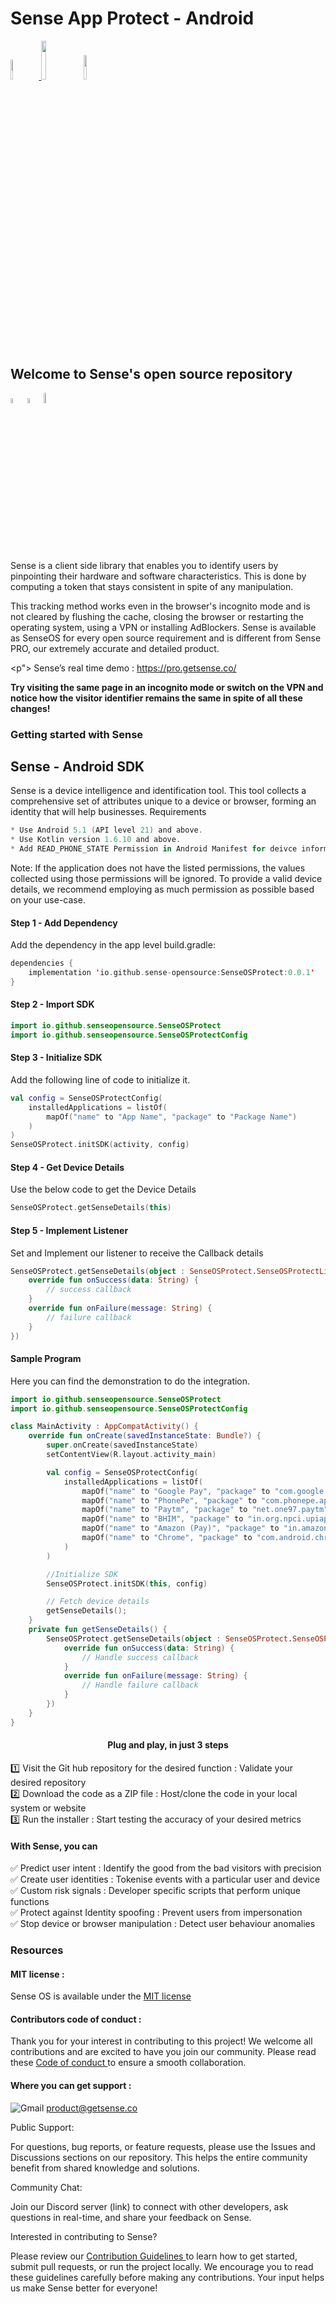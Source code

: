 <h1>Sense App Protect - Android</h1>

<p style="width:100%;">
    <a href="https://github.com/sense-opensource/sense-device-identity-android/blob/main/LICENSE">
        <img width="9%" src="https://custom-icon-badges.demolab.com/github/license/denvercoder1/custom-icon-badges?logo=law">
    </a> 
    <img width="12.6%" src="https://badge-generator.vercel.app/api?icon=Github&label=Last%20Commit&status=May&color=6941C6"/> 
    <a href="https://discord.gg/hzNHTpwt">
        <img width="10%" src="https://badge-generator.vercel.app/api?icon=Discord&label=Discord&status=Live&color=6941C6"> 
    </a>
</p>

<h2>Welcome to Sense's open source repository</h2>

<p>  
<img width="4.5%" src="https://custom-icon-badges.demolab.com/badge/Fork-orange.svg?logo=fork"> 
<img width="4.5%" src="https://custom-icon-badges.demolab.com/badge/Star-yellow.svg?logo=star"> 
<img width="6.5%" src="https://custom-icon-badges.demolab.com/badge/Commit-green.svg?logo=git-commit&logoColor=fff"> 
</p>


<p> Sense is a client side library that enables you to identify users by pinpointing their hardware and software characteristics. This is done by computing a token that stays consistent in spite of any manipulation.</p>                           
<p> This tracking method works even in the browser's incognito mode and is not cleared by flushing the cache, closing the browser or restarting the operating system, using a VPN or installing AdBlockers. Sense is available as SenseOS for every open source requirement and is different from Sense PRO, our extremely accurate and detailed product.</p>


<p"> Sense’s real time demo : https://pro.getsense.co/

**Try visiting the same page in an incognito mode or switch on the VPN and
notice how the visitor identifier remains the same in spite of all these changes!**

<h3>Getting started with Sense </h3>


## Sense - Android SDK

Sense is a device intelligence and identification tool. This tool collects a comprehensive set of attributes unique to a device or browser, forming an identity that will help businesses.
Requirements

```kotlin
* Use Android 5.1 (API level 21) and above.
* Use Kotlin version 1.6.10 and above.
* Add READ_PHONE_STATE Permission in Android Manifest for deivce information(Optional)
```

Note: If the application does not have the listed permissions, the values collected using those permissions will be ignored. To provide a valid device details, we recommend employing as much permission as possible based on your use-case.

#### Step 1 - Add Dependency

Add the dependency in the app level build.gradle:

```kotlin
dependencies {
    implementation 'io.github.sense-opensource:SenseOSProtect:0.0.1'
}
```

#### Step 2 - Import SDK

```kotlin
import io.github.senseopensource.SenseOSProtect
import io.github.senseopensource.SenseOSProtectConfig
```

#### Step 3 - Initialize SDK

Add the following line of code to initialize it.

```kotlin
val config = SenseOSProtectConfig(
    installedApplications = listOf(
        mapOf("name" to "App Name", "package" to "Package Name")
    )
)
SenseOSProtect.initSDK(activity, config)
```

#### Step 4 - Get Device Details

Use the below code to get the Device Details

```kotlin
SenseOSProtect.getSenseDetails(this)
```

#### Step 5 - Implement Listener

Set and Implement our listener to receive the Callback details

```kotlin
SenseOSProtect.getSenseDetails(object : SenseOSProtect.SenseOSProtectListener {
    override fun onSuccess(data: String) {
        // success callback 
    }
    override fun onFailure(message: String) {
        // failure callback
    }
})
```

#### Sample Program

Here you can find the demonstration to do the integration.

```kotlin
import io.github.senseopensource.SenseOSProtect
import io.github.senseopensource.SenseOSProtectConfig

class MainActivity : AppCompatActivity() {
    override fun onCreate(savedInstanceState: Bundle?) {
        super.onCreate(savedInstanceState)
        setContentView(R.layout.activity_main)

        val config = SenseOSProtectConfig(
            installedApplications = listOf(
                mapOf("name" to "Google Pay", "package" to "com.google.android.apps.nbu.paisa.user"),
                mapOf("name" to "PhonePe", "package" to "com.phonepe.app"),
                mapOf("name" to "Paytm", "package" to "net.one97.paytm"),
                mapOf("name" to "BHIM", "package" to "in.org.npci.upiapp"),
                mapOf("name" to "Amazon (Pay)", "package" to "in.amazon.mShop.android.shopping"),
                mapOf("name" to "Chrome", "package" to "com.android.chrome")
            )
        )

        //Initialize SDK
        SenseOSProtect.initSDK(this, config)

        // Fetch device details
        getSenseDetails();
    }
    private fun getSenseDetails() {
        SenseOSProtect.getSenseDetails(object : SenseOSProtect.SenseOSProtectListener {
            override fun onSuccess(data: String) {
                // Handle success callback
            }
            override fun onFailure(message: String) {
                // Handle failure callback
            }
        })
    }
}
```

<h4 style="text-align:center;">Plug and play, in just 3 steps</h3>

1️⃣ Visit the Git hub repository for the desired function : Validate your desired repository  
2️⃣ Download the code as a ZIP file : Host/clone the code in your local system or website  
3️⃣ Run the installer : Start testing the accuracy of your desired metrics

#### With Sense, you can

✅ Predict user intent : Identify the good from the bad visitors with precision  
✅ Create user identities : Tokenise events with a particular user and device  
✅ Custom risk signals : Developer specific scripts that perform unique functions  
✅ Protect against Identity spoofing : Prevent users from impersonation  
✅ Stop device or browser manipulation : Detect user behaviour anomalies

### Resources

#### MIT license :

Sense OS is available under the <a href="https://github.com/sense-opensource/sense-device-identity-android/blob/main/LICENSE"> MIT license </a>

#### Contributors code of conduct :

Thank you for your interest in contributing to this project! We welcome all contributions and are excited to have you join our community. Please read these <a href="https://github.com/sense-opensource/sense-device-identity-android/blob/main/code_of_conduct.md"> Code of conduct </a> to ensure a smooth collaboration.

#### Where you can get support :
![Gmail](https://img.shields.io/badge/Gmail-D14836?logo=gmail&logoColor=white)       product@getsense.co

Public Support:

For questions, bug reports, or feature requests, please use the Issues and Discussions sections on our repository. This helps the entire community benefit from shared knowledge and solutions.

Community Chat:

Join our Discord server (link) to connect with other developers, ask questions in real-time, and share your feedback on Sense.

Interested in contributing to Sense?

Please review our <a href="https://github.com/sense-opensource/sense-device-identity-android/blob/main/CONTRIBUTING.md"> Contribution Guidelines </a> to learn how to get started, submit pull requests, or run the project locally. We encourage you to read these guidelines carefully before making any contributions. Your input helps us make Sense better for everyone!